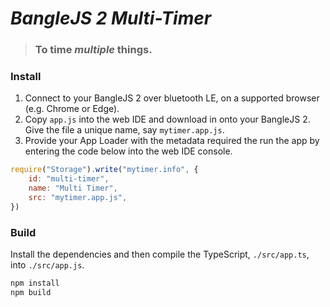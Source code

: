 # _BangleJS 2 Multi-Timer_

> ### To time _multiple_ things.

### Install

1. Connect to your BangleJS 2 over bluetooth LE, on a supported browser (e.g. Chrome or Edge).
2. Copy `app.js` into the web IDE and download in onto your BangleJS 2. Give the file a unique name, say `mytimer.app.js`.
3. Provide your App Loader with the metadata required the run the app by entering the code below into the web IDE console.

```js
require("Storage").write("mytimer.info", {
    id: "multi-timer",
    name: "Multi Timer",
    src: "mytimer.app.js",
})
```

### Build

Install the dependencies and then compile the TypeScript, `./src/app.ts`, into `./src/app.js`. 

```bash
npm install
npm build
```
